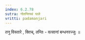 ```yaml
---
index: 6.2.78
sutra: गोतन्तियवं पाले
vritti: padamanjari
---
```


तनु विस्तारे , क्तिच्, तन्तिः - वत्सानां बन्धनरज्जुः ॥